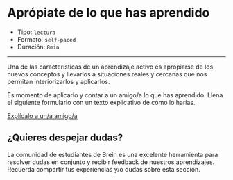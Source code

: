 # Aprópiate de lo que has aprendido

* Tipo: `lectura`
* Formato: `self-paced`
* Duración: `8min`

***

Una de las características de un aprendizaje activo es apropiarse de los nuevos
conceptos y llevarlos a situaciones reales y cercanas que nos permitan
interiorizarlos y aplicarlos.

Es momento de aplicarlo y contar a un amigo/a lo que has aprendido. Llena el
siguiente formulario con un texto explicativo de cómo lo harías.

[Explícalo a un/a amigo/a](https://laboratoria.typeform.com/to/NgdWwj?uid=xxxxx&email=xxxxx&name=xxxxx&cohortid=xxxxx&courseid=xxxxx&unitid=xxxxx&partid=xxxxx&fname=xxxxx&empresa=Brein)

## ¿Quieres despejar dudas?

La comunidad de estudiantes de Brein es una excelente herramienta para
resolver dudas en conjunto y recibir feedback de nuestros aprendizajes. Recuerda
compartir tus experiencias y/o dudas sobre esta sección.
